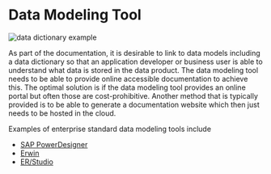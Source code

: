 # Data Modeling Tool

![data dictionary example](https://dataedo.com/asset/img/kb/glossary/sample_data_dictionary_extended.png)

As part of the documentation, it is desirable to link to data models including a data dictionary so that an 
application developer or business user is able to understand what data is stored in the data product.
The data modeling tool needs to be able to provide online accessible documentation to achieve this. 
The optimal solution is if the data modeling tool provides an online portal but often those are cost-prohibitive. 
Another method that is typically provided is to be able to generate a documentation website which then just needs to be 
hosted in the cloud. 

Examples of enterprise standard data modeling tools include
* [SAP PowerDesigner](https://www.sap.com/uk/products/technology-platform/powerdesigner-data-modeling-tools.html)
* [Erwin](https://www.erwin.com/)
* [ER/Studio](https://www.idera.com/products/er-studio/enterprise-data-modeling/)